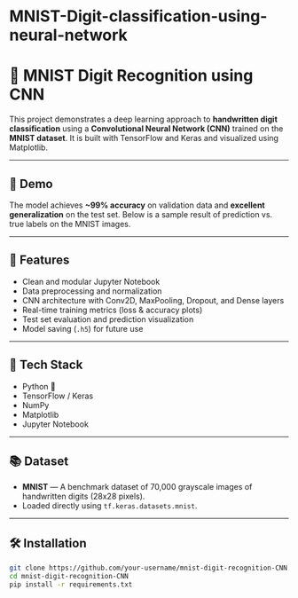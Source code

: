 # MNIST-Digit-classification-using-neural-network
# 🧠 MNIST Digit Recognition using CNN

This project demonstrates a deep learning approach to **handwritten digit classification** using a **Convolutional Neural Network (CNN)** trained on the **MNIST dataset**. It is built with TensorFlow and Keras and visualized using Matplotlib.

---

## 🚀 Demo

The model achieves **~99% accuracy** on validation data and **excellent generalization** on the test set. Below is a sample result of prediction vs. true labels on the MNIST images.

---

## 📌 Features

- Clean and modular Jupyter Notebook
- Data preprocessing and normalization
- CNN architecture with Conv2D, MaxPooling, Dropout, and Dense layers
- Real-time training metrics (loss & accuracy plots)
- Test set evaluation and prediction visualization
- Model saving (`.h5`) for future use

---

## 🧰 Tech Stack

- Python 🐍
- TensorFlow / Keras
- NumPy
- Matplotlib
- Jupyter Notebook

---

## 📚 Dataset

- **MNIST** — A benchmark dataset of 70,000 grayscale images of handwritten digits (28x28 pixels).
- Loaded directly using `tf.keras.datasets.mnist`.

---

## 🛠️ Installation

```bash
git clone https://github.com/your-username/mnist-digit-recognition-CNN.git
cd mnist-digit-recognition-CNN
pip install -r requirements.txt
